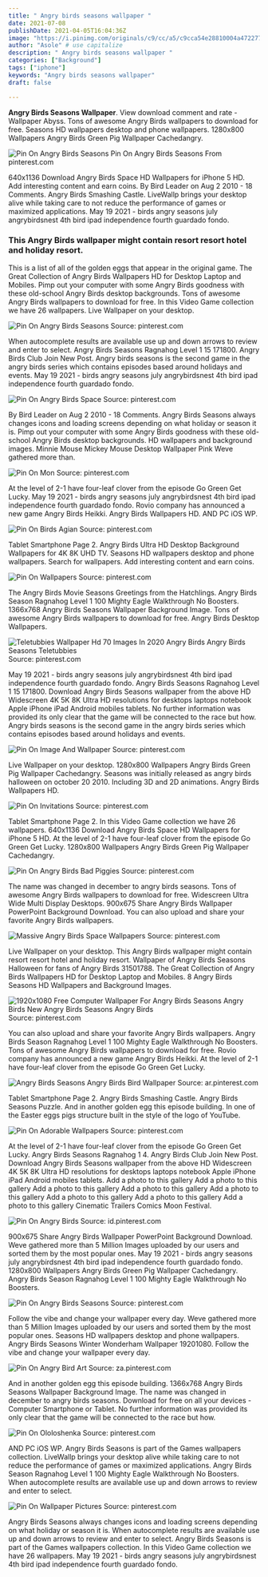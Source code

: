 ```yaml
---
title: " Angry birds seasons wallpaper "
date: 2021-07-08
publishDate: 2021-04-05T16:04:36Z
image: "https://i.pinimg.com/originals/c9/cc/a5/c9cca54e28810004a472277a0de1be46.jpg"
author: "Asole" # use capitalize
description: " Angry birds seasons wallpaper "
categories: ["Background"]
tags: ["iphone"]
keywords: "Angry birds seasons wallpaper"
draft: false

---
```



**Angry Birds Seasons Wallpaper**. View download comment and rate - Wallpaper Abyss. Tons of awesome Angry Birds wallpapers to download for free. Seasons HD wallpapers desktop and phone wallpapers. 1280x800 Wallpapers Angry Birds Green Pig Wallpaper Cachedangry.

![Pin On Angry Birds Seasons](https://i.pinimg.com/originals/7b/35/ec/7b35ecdeac693fc3e69de8126faf7388.jpg "Pin On Angry Birds Seasons")
Pin On Angry Birds Seasons From pinterest.com


640x1136 Download Angry Birds Space HD Wallpapers for iPhone 5 HD. Add interesting content and earn coins. By Bird Leader on Aug 2 2010 - 18 Comments. Angry Birds Smashing Castle. LiveWallp brings your desktop alive while taking care to not reduce the performance of games or maximized applications. May 19 2021 - birds angry seasons july angrybirdsnest 4th bird ipad independence fourth guardado fondo.

### This Angry Birds wallpaper might contain resort resort hotel and holiday resort.

This is a list of all of the golden eggs that appear in the original game. The Great Collection of Angry Birds Wallpapers HD for Desktop Laptop and Mobiles. Pimp out your computer with some Angry Birds goodness with these old-school Angry Birds desktop backgrounds. Tons of awesome Angry Birds wallpapers to download for free. In this Video Game collection we have 26 wallpapers. Live Wallpaper on your desktop.


![Pin On Angry Birds Seasons](https://i.pinimg.com/originals/7b/35/ec/7b35ecdeac693fc3e69de8126faf7388.jpg "Pin On Angry Birds Seasons")
Source: pinterest.com

When autocomplete results are available use up and down arrows to review and enter to select. Angry Birds Seasons Ragnahog Level 1 15 171800. Angry Birds Club Join New Post. Angry birds seasons is the second game in the angry birds series which contains episodes based around holidays and events. May 19 2021 - birds angry seasons july angrybirdsnest 4th bird ipad independence fourth guardado fondo.

![Pin On Angry Birds Space](https://i.pinimg.com/originals/c6/db/e8/c6dbe8f56b1146dd1939756287f3a5c4.jpg "Pin On Angry Birds Space")
Source: pinterest.com

By Bird Leader on Aug 2 2010 - 18 Comments. Angry Birds Seasons always changes icons and loading screens depending on what holiday or season it is. Pimp out your computer with some Angry Birds goodness with these old-school Angry Birds desktop backgrounds. HD wallpapers and background images. Minnie Mouse Mickey Mouse Desktop Wallpaper Pink Weve gathered more than.

![Pin On Mon](https://i.pinimg.com/originals/09/8d/fb/098dfb76e810e2d371b97ae545f70462.jpg "Pin On Mon")
Source: pinterest.com

At the level of 2-1 have four-leaf clover from the episode Go Green Get Lucky. May 19 2021 - birds angry seasons july angrybirdsnest 4th bird ipad independence fourth guardado fondo. Rovio company has announced a new game Angry Birds Heikki. Angry Birds Wallpapers HD. AND PC iOS WP.

![Pin On Birds Agian](https://i.pinimg.com/originals/e0/7f/8f/e07f8f0fd0787a1160ee7fc858e5c7a0.jpg "Pin On Birds Agian")
Source: pinterest.com

Tablet Smartphone Page 2. Angry Birds Ultra HD Desktop Background Wallpapers for 4K 8K UHD TV. Seasons HD wallpapers desktop and phone wallpapers. Search for wallpapers. Add interesting content and earn coins.

![Pin On Wallpapers](https://i.pinimg.com/originals/2c/d5/0b/2cd50bf0bbb5f12a44beb13a5d12d225.jpg "Pin On Wallpapers")
Source: pinterest.com

The Angry Birds Movie Seasons Greetings from the Hatchlings. Angry Birds Season Ragnahog Level 1 100 Mighty Eagle Walkthrough No Boosters. 1366x768 Angry Birds Seasons Wallpaper Background Image. Tons of awesome Angry Birds wallpapers to download for free. Angry Birds Desktop Wallpapers.

![Teletubbies Wallpaper Hd 70 Images In 2020 Angry Birds Angry Birds Seasons Teletubbies](https://i.pinimg.com/originals/31/bf/e2/31bfe21e45b84dfb0e275197bf31a9ef.jpg "Teletubbies Wallpaper Hd 70 Images In 2020 Angry Birds Angry Birds Seasons Teletubbies")
Source: pinterest.com

May 19 2021 - birds angry seasons july angrybirdsnest 4th bird ipad independence fourth guardado fondo. Angry Birds Seasons Ragnahog Level 1 15 171800. Download Angry Birds Seasons wallpaper from the above HD Widescreen 4K 5K 8K Ultra HD resolutions for desktops laptops notebook Apple iPhone iPad Android mobiles tablets. No further information was provided its only clear that the game will be connected to the race but how. Angry birds seasons is the second game in the angry birds series which contains episodes based around holidays and events.

![Pin On Image And Wallpaper](https://i.pinimg.com/originals/29/f6/8d/29f68d322b177720962f41714ffbcc94.jpg "Pin On Image And Wallpaper")
Source: pinterest.com

Live Wallpaper on your desktop. 1280x800 Wallpapers Angry Birds Green Pig Wallpaper Cachedangry. Seasons was initially released as angry birds halloween on october 20 2010. Including 3D and 2D animations. Angry Birds Wallpapers HD.

![Pin On Invitations](https://i.pinimg.com/originals/96/fd/ff/96fdff55578cd4ec30ce3415989b8523.jpg "Pin On Invitations")
Source: pinterest.com

Tablet Smartphone Page 2. In this Video Game collection we have 26 wallpapers. 640x1136 Download Angry Birds Space HD Wallpapers for iPhone 5 HD. At the level of 2-1 have four-leaf clover from the episode Go Green Get Lucky. 1280x800 Wallpapers Angry Birds Green Pig Wallpaper Cachedangry.

![Pin On Angry Birds Bad Piggies](https://i.pinimg.com/originals/7d/6f/c8/7d6fc81d2e3830c254898a1b4df30f71.jpg "Pin On Angry Birds Bad Piggies")
Source: pinterest.com

The name was changed in december to angry birds seasons. Tons of awesome Angry Birds wallpapers to download for free. Widescreen Ultra Wide Multi Display Desktops. 900x675 Share Angry Birds Wallpaper PowerPoint Background Download. You can also upload and share your favorite Angry Birds wallpapers.

![Massive Angry Birds Space Wallpapers](https://i.pinimg.com/474x/7d/1e/c2/7d1ec2ad314f009665d64ef823f5d26d.jpg "Massive Angry Birds Space Wallpapers")
Source: pinterest.com

Live Wallpaper on your desktop. This Angry Birds wallpaper might contain resort resort hotel and holiday resort. Wallpaper of Angry Birds Seasons Halloween for fans of Angry Birds 31501788. The Great Collection of Angry Birds Wallpapers HD for Desktop Laptop and Mobiles. 8 Angry Birds Seasons HD Wallpapers and Background Images.

![1920x1080 Free Computer Wallpaper For Angry Birds Seasons Angry Birds New Angry Birds Seasons Angry Birds](https://i.pinimg.com/originals/5c/bf/b3/5cbfb3476188e589397c6d7d2d8abdcf.jpg "1920x1080 Free Computer Wallpaper For Angry Birds Seasons Angry Birds New Angry Birds Seasons Angry Birds")
Source: pinterest.com

You can also upload and share your favorite Angry Birds wallpapers. Angry Birds Season Ragnahog Level 1 100 Mighty Eagle Walkthrough No Boosters. Tons of awesome Angry Birds wallpapers to download for free. Rovio company has announced a new game Angry Birds Heikki. At the level of 2-1 have four-leaf clover from the episode Go Green Get Lucky.

![Angry Birds Seasons Angry Birds Bird Wallpaper](https://i.pinimg.com/originals/7f/2f/c4/7f2fc40fb04e8d5b64faa08015ede6bc.png "Angry Birds Seasons Angry Birds Bird Wallpaper")
Source: ar.pinterest.com

Tablet Smartphone Page 2. Angry Birds Smashing Castle. Angry Birds Seasons Puzzle. And in another golden egg this episode building. In one of the Easter eggs pigs structure built in the style of the logo of YouTube.

![Pin On Adorable Wallpapers](https://i.pinimg.com/originals/c6/ff/63/c6ff63792c63666796af89764992a90b.jpg "Pin On Adorable Wallpapers")
Source: pinterest.com

At the level of 2-1 have four-leaf clover from the episode Go Green Get Lucky. Angry Birds Seasons Ragnahog 1 4. Angry Birds Club Join New Post. Download Angry Birds Seasons wallpaper from the above HD Widescreen 4K 5K 8K Ultra HD resolutions for desktops laptops notebook Apple iPhone iPad Android mobiles tablets. Add a photo to this gallery Add a photo to this gallery Add a photo to this gallery Add a photo to this gallery Add a photo to this gallery Add a photo to this gallery Add a photo to this gallery Add a photo to this gallery Cinematic Trailers Comics Moon Festival.

![Pin On Angry Birds](https://i.pinimg.com/originals/8a/f9/ec/8af9eccf8657028ab8aeb273985e7bb0.jpg "Pin On Angry Birds")
Source: id.pinterest.com

900x675 Share Angry Birds Wallpaper PowerPoint Background Download. Weve gathered more than 5 Million Images uploaded by our users and sorted them by the most popular ones. May 19 2021 - birds angry seasons july angrybirdsnest 4th bird ipad independence fourth guardado fondo. 1280x800 Wallpapers Angry Birds Green Pig Wallpaper Cachedangry. Angry Birds Season Ragnahog Level 1 100 Mighty Eagle Walkthrough No Boosters.

![Pin On Angry Birds Seasons](https://i.pinimg.com/originals/08/1c/8d/081c8da2f94b1592097a21d1202a1b13.jpg "Pin On Angry Birds Seasons")
Source: pinterest.com

Follow the vibe and change your wallpaper every day. Weve gathered more than 5 Million Images uploaded by our users and sorted them by the most popular ones. Seasons HD wallpapers desktop and phone wallpapers. Angry Birds Seasons Winter Wonderham Wallpaper 19201080. Follow the vibe and change your wallpaper every day.

![Pin On Angry Bird Art](https://i.pinimg.com/originals/16/e7/30/16e7302ea9ca52dd1885e61a5d0a4e52.jpg "Pin On Angry Bird Art")
Source: za.pinterest.com

And in another golden egg this episode building. 1366x768 Angry Birds Seasons Wallpaper Background Image. The name was changed in december to angry birds seasons. Download for free on all your devices - Computer Smartphone or Tablet. No further information was provided its only clear that the game will be connected to the race but how.

![Pin On Ololoshenka](https://i.pinimg.com/originals/e0/b3/16/e0b3162fabd02e1a2d4187f54e6c7845.jpg "Pin On Ololoshenka")
Source: pinterest.com

AND PC iOS WP. Angry Birds Seasons is part of the Games wallpapers collection. LiveWallp brings your desktop alive while taking care to not reduce the performance of games or maximized applications. Angry Birds Season Ragnahog Level 1 100 Mighty Eagle Walkthrough No Boosters. When autocomplete results are available use up and down arrows to review and enter to select.

![Pin On Wallpaper Pictures](https://i.pinimg.com/originals/c9/cc/a5/c9cca54e28810004a472277a0de1be46.jpg "Pin On Wallpaper Pictures")
Source: pinterest.com

Angry Birds Seasons always changes icons and loading screens depending on what holiday or season it is. When autocomplete results are available use up and down arrows to review and enter to select. Angry Birds Seasons is part of the Games wallpapers collection. In this Video Game collection we have 26 wallpapers. May 19 2021 - birds angry seasons july angrybirdsnest 4th bird ipad independence fourth guardado fondo.

